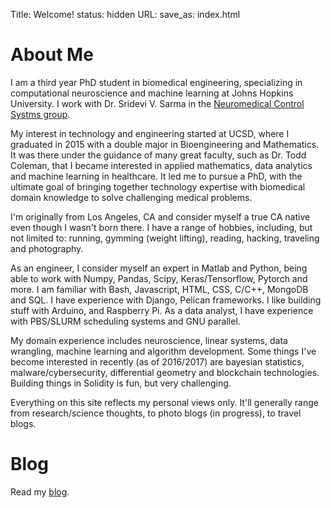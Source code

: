 Title: Welcome!
status: hidden
URL:
save_as: index.html

# About Me

I am a third year PhD student in biomedical engineering, specializing in computational neuroscience and machine learning at Johns Hopkins University. I work with Dr. Sridevi V. Sarma in the [Neuromedical Control Systms group](http://sarmalab.icm.jhu.edu/).

My interest in technology and engineering started at UCSD, where I graduated in 2015 with a double major in Bioengineering and Mathematics. It was there under the guidance of many great faculty, such as Dr. Todd Coleman, that I became interested in applied mathematics, data analytics and machine learning in healthcare. It led me to pursue a PhD, with the ultimate goal of bringing together technology expertise with biomedical domain knowledge to solve challenging medical problems.

I'm originally from Los Angeles, CA and consider myself a true CA native even though I wasn't born there. I have a range of hobbies, including, but not limited to: running, gymming (weight lifting), reading, hacking, traveling and photography. 

As an engineer, I consider myself an expert in Matlab and Python, being able to work with Numpy, Pandas, Scipy, Keras/Tensorflow, Pytorch and more. I am familiar with Bash, Javascript, HTML, CSS, C/C++, MongoDB and SQL. I have experience with Django, Pelican frameworks. I like building stuff with Arduino, and Raspberry Pi. As a data analyst, I have experience with PBS/SLURM scheduling systems and GNU parallel. 

My domain experience includes neuroscience, linear systems, data wrangling, machine learning and algorithm development. Some things I've become interested in recently (as of 2016/2017) are bayesian statistics, malware/cybersecurity, differential geometry and blockchain technologies. Building things in Solidity is fun, but very challenging.

Everything on this site reflects my personal views only. It'll generally range from research/science thoughts, to photo blogs (in progress), to travel blogs.

# Blog

Read my [blog](/blog.html).